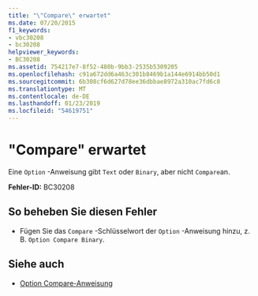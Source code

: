 ```yaml
---
title: "\"Compare\" erwartet"
ms.date: 07/20/2015
f1_keywords:
- vbc30208
- bc30208
helpviewer_keywords:
- BC30208
ms.assetid: 754217e7-8f52-480b-9bb3-2535b5309205
ms.openlocfilehash: c91a672dd6a463c301b8469b1a144e6914bb50d1
ms.sourcegitcommit: 6b308cf6d627d78ee36dbbae8972a310ac7fd6c8
ms.translationtype: MT
ms.contentlocale: de-DE
ms.lasthandoff: 01/23/2019
ms.locfileid: "54619751"
---
```

# <a name="compare-expected"></a>"Compare" erwartet
Eine `Option` -Anweisung gibt `Text` oder `Binary`, aber nicht `Compare`an.  
  
 **Fehler-ID:** BC30208  
  
## <a name="to-correct-this-error"></a>So beheben Sie diesen Fehler  
  
-   Fügen Sie das `Compare` -Schlüsselwort der `Option` -Anweisung hinzu, z. B. `Option Compare Binary`.  
  
## <a name="see-also"></a>Siehe auch
- [Option Compare-Anweisung](../../visual-basic/language-reference/statements/option-compare-statement.md)

